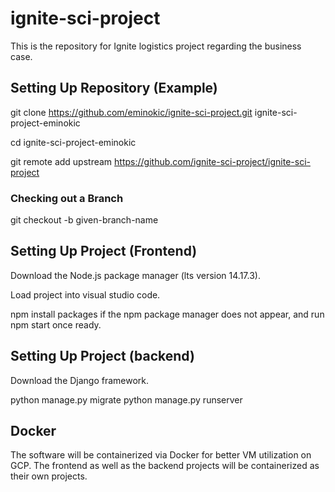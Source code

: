# ignite-sci-project
This is the repository for Ignite logistics project regarding the business case. 

## Setting Up Repository (Example)
git clone https://github.com/eminokic/ignite-sci-project.git ignite-sci-project-eminokic 

cd ignite-sci-project-eminokic

git remote add upstream https://github.com/ignite-sci-project/ignite-sci-project

### Checking out a Branch

git checkout -b given-branch-name                                        

## Setting Up Project (Frontend)

Download the Node.js package manager (lts version 14.17.3).

Load project into visual studio code.

npm install packages if the npm package manager does not appear, and run npm start once ready.

## Setting Up Project (backend)

Download the Django framework.

python manage.py migrate 
python manage.py runserver

## Docker

The software will be containerized via Docker for better VM utilization on GCP.
The frontend as well as the backend projects will be containerized as their own projects.